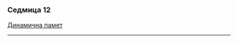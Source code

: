 ### Седмица 12

[Динамична памет](https://drive.google.com/file/d/1eGU0bzZOcPqcAOYkTi_AOFgTO3jZrTyS/view?usp=sharing)

---

